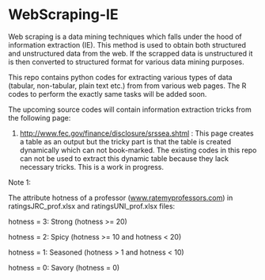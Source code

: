 WebScraping-IE
===============

Web scraping is a data mining techniques which falls under the hood 
of information extraction (IE). This method is used to obtain both 
structured and unstructured data from the web. If the scrapped data 
is unstructured it is then converted to structured format for various 
data mining purposes. 

This repo contains python codes for extracting various types of data 
(tabular, non-tabular, plain text etc.) from from various web pages. 
The R codes to perform the exactly same tasks will be added soon.
 
The upcoming source codes will contain information extraction tricks 
from the following page:

1. http://www.fec.gov/finance/disclosure/srssea.shtml : This page 
creates a table as an output but the tricky part is that the table 
is created dynamically which can not book-marked. The existing codes 
in this repo can not be used to extract this dynamic table because 
they lack necessary tricks. This is a work in progress.   
 



Note 1:

The attribute hotness of a professor (www.ratemyprofessors.com) in 
ratingsJRC_prof.xlsx and ratingsUNI_prof.xlsx files:

hotness = 3: Strong    (hotness >= 20)

hotness = 2: Spicy     (hotness >= 10  and hotness < 20)

hotness = 1: Seasoned  (hotness > 1 and hotness < 10)

hotness = 0: Savory    (hotness = 0) 